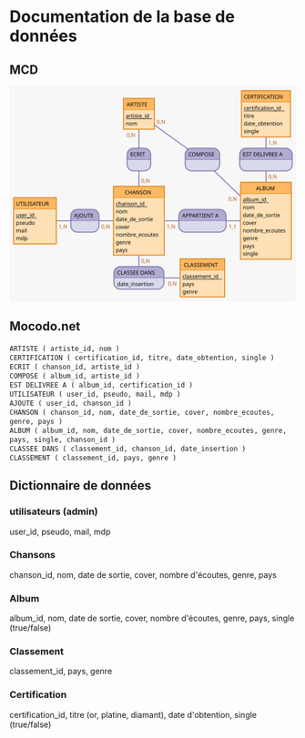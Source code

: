# Documentation de la base de données

## MCD
![MCD](./MCD/Musicologie.svg)

## Mocodo.net
```
ARTISTE ( artiste_id, nom )
CERTIFICATION ( certification_id, titre, date_obtention, single )
ECRIT ( chanson_id, artiste_id )
COMPOSE ( album_id, artiste_id )
EST DELIVREE A ( album_id, certification_id )
UTILISATEUR ( user_id, pseudo, mail, mdp )
AJOUTE ( user_id, chanson_id )
CHANSON ( chanson_id, nom, date_de_sortie, cover, nombre_ecoutes, genre, pays )
ALBUM ( album_id, nom, date_de_sortie, cover, nombre_ecoutes, genre, pays, single, chanson_id )
CLASSEE DANS ( classement_id, chanson_id, date_insertion )
CLASSEMENT ( classement_id, pays, genre )
```

## Dictionnaire de données

### utilisateurs (admin)
user_id, pseudo, mail, mdp

### Chansons
chanson_id, nom, date de sortie, cover, nombre d'écoutes, genre, pays

### Album
album_id, nom, date de sortie, cover, nombre d'écoutes, genre, pays, single (true/false)

### Classement
classement_id, pays, genre

### Certification
certification_id, titre (or, platine, diamant), date d'obtention, single (true/false)
